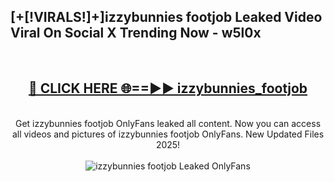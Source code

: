 <h2>[+[!VIRALS!]+]izzybunnies footjob Leaked Video Viral On Social X Trending Now - w5l0x</h2>
<br>
<div align="center">
<h2><a href="https://libra.edu.pl?izzybunnies_footjob" rel="nofollow">🔴 CLICK HERE 🌐==►► izzybunnies_footjob</a></h2>
<br>
Get izzybunnies footjob OnlyFans leaked all content. Now you can access all videos and pictures of izzybunnies footjob OnlyFans. New Updated Files 2025!
<br>
<br>
<a href="https://libra.edu.pl?izzybunnies_footjob" rel="nofollow" data-target="animated-image.originalLink"><img src="https://i.ibb.co.com/WyWwxjT/player-gif2.gif" alt="izzybunnies footjob Leaked OnlyFans" style="max-width: 100%; display: inline-block;" data-target="animated-image.originalImage"></a>
</div>
<br>